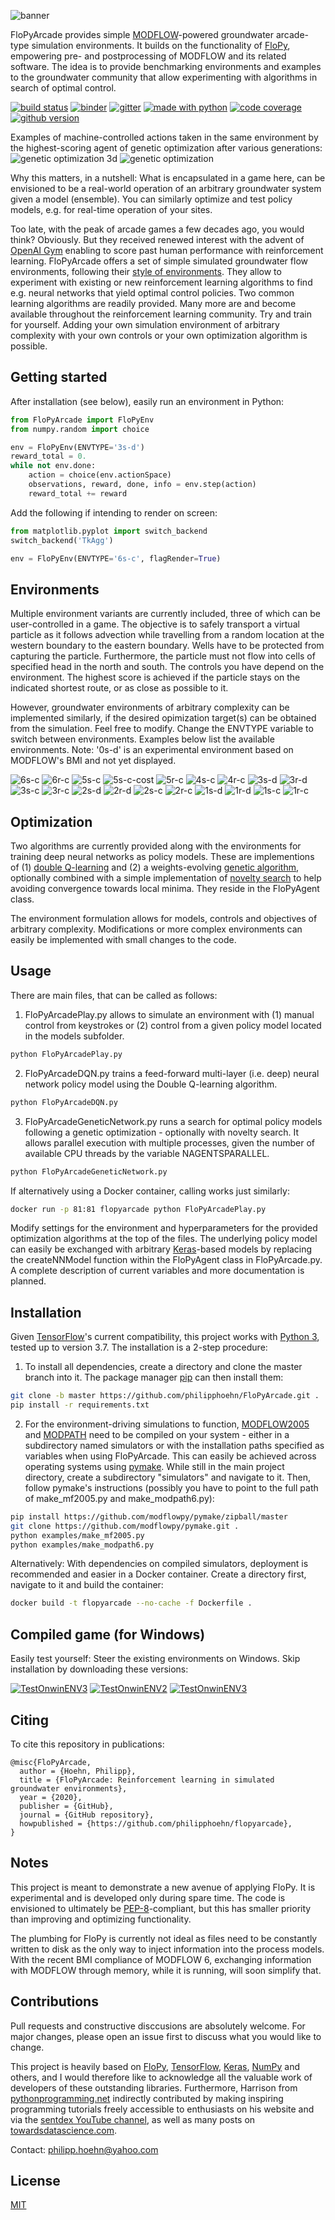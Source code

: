 ![banner](examples/banner.png)
<!-- [//: <p align="center"><img src="http://groundwaterautopilot.com/static/images/banner.gif?raw=true"></p>] -->

FloPyArcade provides simple [MODFLOW](https://www.usgs.gov/mission-areas/water-resources/science/modflow-and-related-programs?qt-science_center_objects=0#qt-science_center_objects)-powered groundwater arcade-type simulation environments. It builds on the functionality of [FloPy](https://github.com/modflowpy/flopy/), empowering pre- and postprocessing of MODFLOW and its related software. The idea is to provide benchmarking environments and examples to the groundwater community that allow experimenting with algorithms in search of optimal control.

[![build status](https://api.travis-ci.org/philipphoehn/FloPyArcade.svg?branch=master)](https://travis-ci.org/philipphoehn/FloPyArcade)
[![binder](https://mybinder.org/badge_logo.svg)](https://mybinder.org/v2/gh/philipphoehn/FloPyArcade/master)
[![gitter](https://img.shields.io/gitter/room/thunder-project/thunder.svg?style=flat-flat)](https://gitter.im/FloPyArcade/community)
[![made with python](https://img.shields.io/badge/made%20with-python-blue.svg?style=flat)](https://www.python.org/)
[![code coverage](https://codecov.io/gh/philipphoehn/FloPyArcade/branch/master/graph/badge.svg)](https://codecov.io/gh/philipphoehn/FloPyArcade)
[![github version](https://badge.fury.io/gh/philipphoehn%2Fflopyarcade.svg)](https://badge.fury.io/gh/philipphoehn%2Fflopyarcade)

Examples of machine-controlled actions taken in the same environment by the highest-scoring agent of genetic optimization after various generations:
![genetic optimization 3d](examples/geneticoptimization_3d.gif)
![genetic optimization](examples/geneticoptimization.gif)

Why this matters, in a nutshell: What is encapsulated in a game here, can be envisioned to be a real-world operation of an arbitrary groundwater system given a model (ensemble). You can similarly optimize and test policy models, e.g. for real-time operation of your sites.

Too late, with the peak of arcade games a few decades ago, you would think? Obviously. But they received renewed interest with the advent of [OpenAI Gym](https://gym.openai.com/) enabling to score past human performance with reinforcement learning. FloPyArcade offers a set of simple simulated groundwater flow environments, following their [style of environments](https://gym.openai.com/envs/#atari). They allow to experiment with existing or new reinforcement learning algorithms to find e.g. neural networks that yield optimal control policies. Two common learning algorithms are readily provided. Many more are and become available throughout the reinforcement learning community. Try and train for yourself. Adding your own simulation environment of arbitrary complexity with your own controls or your own optimization algorithm is possible.

## Getting started

After installation (see below), easily run an environment in Python:

```python
from FloPyArcade import FloPyEnv
from numpy.random import choice

env = FloPyEnv(ENVTYPE='3s-d')
reward_total = 0.
while not env.done:
	action = choice(env.actionSpace)
	observations, reward, done, info = env.step(action)
	reward_total += reward
```

Add the following if intending to render on screen:

```python
from matplotlib.pyplot import switch_backend
switch_backend('TkAgg')

env = FloPyEnv(ENVTYPE='6s-c', flagRender=True)
```


## Environments

Multiple environment variants are currently included, three of which can be user-controlled in a game. The objective is to safely transport a virtual particle as it follows advection while travelling from a random location at the western boundary to the eastern boundary. Wells have to be protected from capturing the particle. Furthermore, the particle must not flow into cells of specified head in the north and south. The controls you have depend on the environment. The highest score is achieved if the particle stays on the indicated shortest route, or as close as possible to it.

However, groundwater environments of arbitrary complexity can be implemented similarly, if the desired opimization target(s) can be obtained from the simulation. Feel free to modify. Change the ENVTYPE variable to switch between environments. Examples below list the available environments. Note: '0s-d' is an experimental environment based on MODFLOW's BMI and not yet displayed.

![6s-c](examples/environments/6s-c.gif)
![6r-c](examples/environments/6r-c.gif)
![5s-c](examples/environments/5s-c.gif)
![5s-c-cost](examples/environments/5s-c-cost.gif)
![5r-c](examples/environments/5r-c.gif)
![4s-c](examples/environments/4s-c.gif)
![4r-c](examples/environments/4r-c.gif)
![3s-d](examples/environments/3s-d.gif)
![3r-d](examples/environments/3r-d.gif)
![3s-c](examples/environments/3s-c.gif)
![3r-c](examples/environments/3r-c.gif)
![2s-d](examples/environments/2s-d.gif)
![2r-d](examples/environments/2r-d.gif)
![2s-c](examples/environments/2s-c.gif)
![2r-c](examples/environments/2r-c.gif)
![1s-d](examples/environments/1s-d.gif)
![1r-d](examples/environments/1r-d.gif)
![1s-c](examples/environments/1s-c.gif)
![1r-c](examples/environments/1r-c.gif)

## Optimization

Two algorithms are currently provided along with the environments for training deep neural networks as policy models. These are implementions of (1) [double Q-learning](https://arxiv.org/abs/1509.06461) and (2) a weights-evolving [genetic algorithm](https://arxiv.org/abs/1712.06567), optionally combined with a simple implementation of [novelty search](https://arxiv.org/abs/1304.3362) to help avoiding convergence towards local minima. They reside in the FloPyAgent class.

The environment formulation allows for models, controls and objectives of arbitrary complexity. Modifications or more complex environments can easily be implemented with small changes to the code.

## Usage

There are main files, that can be called as follows:
1) FloPyArcadePlay.py allows to simulate an environment with (1) manual control from keystrokes or (2) control from a given policy model located in the models subfolder.

```bash
python FloPyArcadePlay.py
```

2) FloPyArcadeDQN.py trains a feed-forward multi-layer (i.e. deep) neural network policy model using the Double Q-learning algorithm.

```bash
python FloPyArcadeDQN.py
```

3) FloPyArcadeGeneticNetwork.py runs a search for optimal policy models following a genetic optimization - optionally with novelty search. It allows parallel execution with multiple processes, given the number of available CPU threads by the variable NAGENTSPARALLEL.

```bash
python FloPyArcadeGeneticNetwork.py
```

If alternatively using a Docker container, calling works just similarly:

```bash
docker run -p 81:81 flopyarcade python FloPyArcadePlay.py
```

Modify settings for the environment and hyperparameters for the provided optimization algorithms at the top of the files. The underlying policy model can easily be exchanged with arbitrary [Keras](https://keras.io/)-based models by replacing the createNNModel function within the FloPyAgent class in FloPyArcade.py. A complete description of current variables and more documentation is planned.

## Installation

Given [TensorFlow](https://www.tensorflow.org/)'s current compatibility, this project works with [Python 3](https://www.python.org/), tested up to version 3.7. 
The installation is a 2-step procedure:

1) To install all dependencies, create a directory and clone the master branch into it. The package manager [pip](https://pip.pypa.io/en/stable/) can then install them:

```bash
git clone -b master https://github.com/philipphoehn/FloPyArcade.git .
pip install -r requirements.txt
```

2) For the environment-driving simulations to function, [MODFLOW2005](https://www.usgs.gov/software/modflow-2005-usgs-three-dimensional-finite-difference-ground-water-model) and [MODPATH]() need to be compiled on your system - either in a subdirectory named simulators or with the installation paths specified as variables when using FloPyArcade. This can easily be achieved across operating systems using [pymake](https://github.com/modflowpy/pymake). While still in the main project directory, create a subdirectory "simulators" and navigate to it. Then, follow pymake's instructions (possibly you have to point to the full path of make_mf2005.py and make_modpath6.py):

```bash
pip install https://github.com/modflowpy/pymake/zipball/master
git clone https://github.com/modflowpy/pymake.git .
python examples/make_mf2005.py
python examples/make_modpath6.py
```

Alternatively: With dependencies on compiled simulators, deployment is recommended and easier in a Docker container. Create a directory first, navigate to it and build the container:

```bash
docker build -t flopyarcade --no-cache -f Dockerfile .
```

## Compiled game (for Windows)

Easily test yourself: Steer the existing environments on Windows. Skip installation by downloading these versions:

[![TestOnwinENV3](examples/downloadENV1.png)](http://www.groundwaterautopilot.com/static/download/FloPyArcadeENV1.zip)
[![TestOnwinENV2](examples/downloadENV2.png)](http://www.groundwaterautopilot.com/static/download/FloPyArcadeENV2.zip)
[![TestOnwinENV3](examples/downloadENV3.png)](http://www.groundwaterautopilot.com/static/download/FloPyArcadeENV3.zip)

## Citing

To cite this repository in publications:

```
@misc{FloPyArcade,
  author = {Hoehn, Philipp},
  title = {FloPyArcade: Reinforcement learning in simulated groundwater environments},
  year = {2020},
  publisher = {GitHub},
  journal = {GitHub repository},
  howpublished = {https://github.com/philipphoehn/flopyarcade},
}
```

## Notes

This project is meant to demonstrate a new avenue of applying FloPy. It is experimental and is developed only during spare time. The code is envisioned to ultimately be [PEP-8](https://www.python.org/dev/peps/pep-0008/)-compliant, but this has smaller priority than improving and optimizing functionality.

The plumbing for FloPy is currently not ideal as files need to be constantly written to disk as the only way to inject information into the process models. With the recent BMI compliance of MODFLOW 6, exchanging information with MODFLOW through memory, while it is running, will soon simplify that.

## Contributions

Pull requests and constructive disccusions are absolutely welcome. For major changes, please open an issue first to discuss what you would like to change.

This project is heavily based on [FloPy](https://github.com/modflowpy/flopy/), [TensorFlow](https://www.tensorflow.org/), [Keras](https://keras.io/), [NumPy](https://numpy.org/) and others, and I would therefore like to acknowledge all the valuable work of developers of these outstanding libraries. Furthermore, Harrison from [pythonprogramming.net](https://pythonprogramming.net/) indirectly contributed by making inspiring programming tutorials freely accessible to enthusiasts on his website and via the [sentdex YouTube channel](https://www.youtube.com/user/sentdex), as well as many posts on [towardsdatascience.com](https://towardsdatascience.com/).

Contact: [philipp.hoehn@yahoo.com](mailto:philipp.hoehn@yahoo.com)

## License

[MIT](https://choosealicense.com/licenses/mit/)
